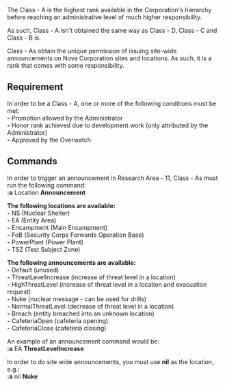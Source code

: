 The Class - A is the highest rank available in the Corporation's hierarchy before reaching an administrative level of much higher responsibility.

As such, Class - A isn't obtained the same way as Class - D, Class - C and Class - B is.

Class - As obtain the unique permission of issuing site-wide announcements on Nova Corporation sites and locations. As such, it is a rank that comes with some responsibility.

## Requirement  

In order to be a Class - A, one or more of the following conditions must be met:  
 **-** Promotion allowed by the Administrator  
 **-** Honor rank achieved due to development work (only attributed by the Administrator)  
 **-** Approved by the Overwatch  

## Commands  

In order to trigger an announcement in Research Area - 11, Class - As must run the following command:  
**:a** Location **Announcement**  

**The following locations are available:**  
**-** NS (Nuclear Shelter)  
**-** EA (Entity Area)  
**-** Encampment (Main Encampment)  
**-** FoB (Security Corps Forwards Operation Base)  
**-** PowerPlant (Power Plant)  
**-** TSZ (Test Subject Zone)  

**The following announcements are available:**  
**-** Default (unused)  
**-** ThreatLevelIncrease (increase of threat level in a location)  
**-** HighThreatLevel (increase of threat level in a location and evacuation request)  
**-** Nuke (nuclear message - can be used for drills)  
**-** NormalThreatLevel (decrease of threat level in a location)  
**-** Breach (entity breached into an unknown location)  
**-** CafeteriaOpen (cafeteria opening)  
**-** CafeteriaClose (cafeteria closing)  

An example of an announcement command would be:  
**:a** EA **ThreatLevelIncrease**  

In order to do site wide announcements, you must use **nil** as the location, e.g.:  
**:a** nil **Nuke**
